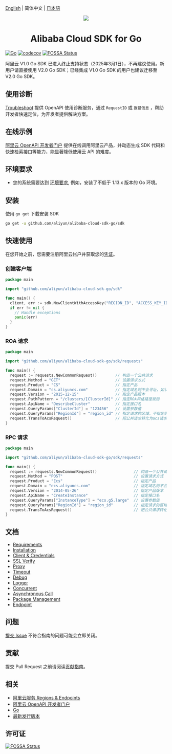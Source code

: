 [English](./README.md) | 简体中文 | [日本語](README-JP.md)

<p align="center">
<a href=" https://www.alibabacloud.com"><img src="https://aliyunsdk-pages.alicdn.com/icons/Aliyun.svg"></a>
</p>

<h1 align="center">Alibaba Cloud SDK for Go</h1>

[![Go](https://github.com/aliyun/alibaba-cloud-sdk-go/actions/workflows/go.yml/badge.svg)](https://github.com/aliyun/alibaba-cloud-sdk-go/actions/workflows/go.yml)
[![codecov](https://codecov.io/gh/aliyun/alibaba-cloud-sdk-go/graph/badge.svg?token=kHbylWc7aV)](https://codecov.io/gh/aliyun/alibaba-cloud-sdk-go)
[![FOSSA Status](https://app.fossa.io/api/projects/git%2Bgithub.com%2Faliyun%2Falibaba-cloud-sdk-go.svg?type=shield&issueType=license)](https://app.fossa.io/projects/git%2Bgithub.com%2Faliyun%2Falibaba-cloud-sdk-go?ref=badge_shield&issueType=license)

阿里云 V1.0 Go SDK 已进入终止支持状态（2025年3月1日），不再建议使用。新用户请直接使用 V2.0 Go SDK；已经集成 V1.0 Go SDK 的用户也建议迁移至 V2.0 Go SDK。

## 使用诊断

[Troubleshoot](https://api.aliyun.com/troubleshoot?source=github_sdk) 提供 OpenAPI 使用诊断服务，通过 `RequestID` 或 `报错信息` ，帮助开发者快速定位，为开发者提供解决方案。

## 在线示例

[阿里云 OpenAPI 开发者门户][open-api-portal] 提供在线调用阿里云产品，并动态生成 SDK 代码和快速检索接口等能力，能显著降低使用云 API 的难度。

## 环境要求

- 您的系统需要达到 [环境要求][Requirements], 例如，安装了不低于 1.13.x 版本的 Go 环境。

## 安装

使用 `go get` 下载安装 SDK

```sh
go get -u github.com/aliyun/alibaba-cloud-sdk-go/sdk
```

## 快速使用

在您开始之前，您需要注册阿里云帐户并获取您的[凭证](https://usercenter.console.aliyun.com/#/manage/ak)。

### 创建客户端

```go
package main

import "github.com/aliyun/alibaba-cloud-sdk-go/sdk"

func main() {
  client, err := sdk.NewClientWithAccessKey("REGION_ID", "ACCESS_KEY_ID", "ACCESS_KEY_SECRET")
  if err != nil {
    // Handle exceptions
    panic(err)
  }
}
```

### ROA 请求

```go
package main

import "github.com/aliyun/alibaba-cloud-sdk-go/sdk/requests"

func main() {
  request := requests.NewCommonRequest()        // 构造一个公共请求
  request.Method = "GET"                        // 设置请求方式
  request.Product = "CS"                        // 指定产品
  request.Domain = "cs.aliyuncs.com"            // 指定域名则不会寻址，如认证方式为 Bearer Token 的服务则需要指定
  request.Version = "2015-12-15"                // 指定产品版本
  request.PathPattern = "/clusters/[ClusterId]" // 指定ROA风格路径规则
  request.ApiName = "DescribeCluster"           // 指定接口名
  request.QueryParams["ClusterId"] = "123456"   // 设置参数值
  request.QueryParams["RegionId"] = "region_id" // 指定请求的区域，不指定则使用客户端区域、默认区域
  request.TransToAcsRequest()                   // 把公共请求转化为acs请求
}
```

### RPC 请求

```go
package main

import "github.com/aliyun/alibaba-cloud-sdk-go/sdk/requests"

func main() {
  request := requests.NewCommonRequest()                // 构造一个公共请求
  request.Method = "POST"                               // 设置请求方式
  request.Product = "Ecs"                               // 指定产品
  request.Domain = "ecs.aliyuncs.com"                   // 指定域名则不会寻址，如认证方式为 Bearer Token 的服务则需要指定
  request.Version = "2014-05-26"                        // 指定产品版本
  request.ApiName = "CreateInstance"                    // 指定接口名
  request.QueryParams["InstanceType"] = "ecs.g5.large"  // 设置参数值
  request.QueryParams["RegionId"] = "region_id"         // 指定请求的区域，不指定则使用客户端区域、默认区域
  request.TransToAcsRequest()                           // 把公共请求转化为acs请求
}
```

## 文档

- [Requirements](docs/0-Requirements-CN.md)
- [Installation](docs/1-Installation-CN.md)
- [Client & Credentials](docs/2-Client-CN.md)
- [SSL Verify](docs/3-Verify-CN.md)
- [Proxy](docs/4-Proxy-CN.md)
- [Timeout](docs/5-Timeout-CN.md)
- [Debug](docs/6-Debug-CN.md)
- [Logger](docs/7-Logger-CN.md)
- [Concurrent](docs/8-Concurrent-CN.md)
- [Asynchronous Call](docs/9-Asynchronous-CN.md)
- [Package Management](docs/10-Package-Management-CN.md)
- [Endpoint](docs/11-Endpoint-CN.md)

## 问题

[提交 Issue][issue] 不符合指南的问题可能会立即关闭。

## 贡献

提交 Pull Request 之前请阅读[贡献指南](CONTRIBUTING.md)。

## 相关

- [阿里云服务 Regions & Endpoints][endpoints]
- [阿里云 OpenAPI 开发者门户][open-api-portal]
- [Go][go]
- [最新发行版本][latest-release]

## 许可证

[![FOSSA Status](https://app.fossa.io/api/projects/git%2Bgithub.com%2Faliyun%2Falibaba-cloud-sdk-go.svg?type=large)](https://app.fossa.io/projects/git%2Bgithub.com%2Faliyun%2Falibaba-cloud-sdk-go?ref=badge_large)

[SDK]: https://github.com/aliyun/alibaba-cloud-sdk-go
[issue]: https://github.com/aliyun/alibaba-cloud-sdk-go/issues/new
[open-api-portal]: https://next.api.aliyun.com/
[latest-release]: https://github.com/aliyun/alibaba-cloud-sdk-go/releases
[go]: https://golang.org/dl/
[endpoints]: https://developer.aliyun.com/endpoints
[Requirements]: docs/0-Requirements-CN.md
